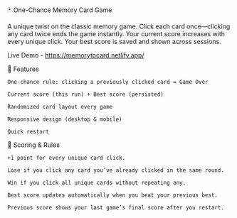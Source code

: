 
🃏 One-Chance Memory Card Game

A unique twist on the classic memory game. Click each card once—clicking any card twice ends the game instantly.
Your current score increases with every unique click. Your best score is saved and shown across sessions.

Live Demo - <https://memorytocard.netlify.app/>



🎯 Features

    One-chance rule: clicking a previously clicked card = Game Over

    Current score (this run) + Best score (persisted)

    Randomized card layout every game

    Responsive design (desktop & mobile)

    Quick restart

🚦 Scoring & Rules

    +1 point for every unique card click.

    Lose if you click any card you’ve already clicked in the same round.

    Win if you click all unique cards without repeating any.

    Best score updates automatically when you beat your previous best.

    Previous score shows your last game’s final score after you restart.
